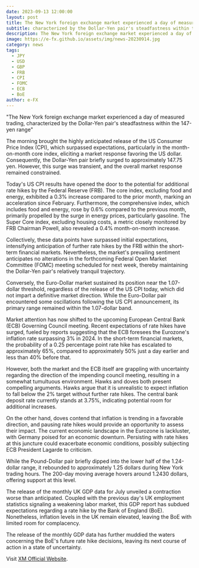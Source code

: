```yaml
---
date: 2023-09-13 12:00:00
layout: post
title: The New York foreign exchange market experienced a day of measured trading
subtitle: characterized by the Dollar-Yen pair's steadfastness within the 147-yen range.
description: The New York foreign exchange market experienced a day of measured trading, characterized by the Dollar-Yen pair's steadfastness within the 147-yen range.
image: https://e-fx.github.io/assets/img/news-20230914.jpg
category: news
tags:
  - JPY
  - USD
  - GBP
  - FRB
  - CPI
  - FOMC
  - ECB
  - BoE
author: e-FX
---
```


"The New York foreign exchange market experienced a day of measured trading, characterized by the Dollar-Yen pair's steadfastness within the 147-yen range"

The morning brought the highly anticipated release of the US Consumer Price Index (CPI), which surpassed expectations, particularly in the month-on-month core index, eliciting a market response favoring the US dollar. Consequently, the Dollar-Yen pair briefly surged to approximately 147.75 yen. However, this surge was transient, and the overall market response remained constrained.

Today's US CPI results have opened the door to the potential for additional rate hikes by the Federal Reserve (FRB). The core index, excluding food and energy, exhibited a 0.3% increase compared to the prior month, marking an acceleration since February. Furthermore, the comprehensive index, which includes food and energy, rose by 0.6% compared to the previous month, primarily propelled by the surge in energy prices, particularly gasoline. The Super Core index, excluding housing costs, a metric closely monitored by FRB Chairman Powell, also revealed a 0.4% month-on-month increase.

Collectively, these data points have surpassed initial expectations, intensifying anticipation of further rate hikes by the FRB within the short-term financial markets. Nevertheless, the market's prevailing sentiment anticipates no alterations in the forthcoming Federal Open Market Committee (FOMC) meeting scheduled for next week, thereby maintaining the Dollar-Yen pair's relatively tranquil trajectory.

Conversely, the Euro-Dollar market sustained its position near the 1.07-dollar threshold, regardless of the release of the US CPI today, which did not impart a definitive market direction. While the Euro-Dollar pair encountered some oscillations following the US CPI announcement, its primary range remained within the 1.07-dollar band.

Market attention has now shifted to the upcoming European Central Bank (ECB) Governing Council meeting. Recent expectations of rate hikes have surged, fueled by reports suggesting that the ECB foresees the Eurozone's inflation rate surpassing 3% in 2024. In the short-term financial markets, the probability of a 0.25 percentage point rate hike has escalated to approximately 65%, compared to approximately 50% just a day earlier and less than 40% before that.

However, both the market and the ECB itself are grappling with uncertainty regarding the direction of the impending council meeting, resulting in a somewhat tumultuous environment. Hawks and doves both present compelling arguments. Hawks argue that it is unrealistic to expect inflation to fall below the 2% target without further rate hikes. The central bank deposit rate currently stands at 3.75%, indicating potential room for additional increases.

On the other hand, doves contend that inflation is trending in a favorable direction, and pausing rate hikes would provide an opportunity to assess their impact. The current economic landscape in the Eurozone is lackluster, with Germany poised for an economic downturn. Persisting with rate hikes at this juncture could exacerbate economic conditions, possibly subjecting ECB President Lagarde to criticism.

While the Pound-Dollar pair briefly dipped into the lower half of the 1.24-dollar range, it rebounded to approximately 1.25 dollars during New York trading hours. The 200-day moving average hovers around 1.2430 dollars, offering support at this level.

The release of the monthly UK GDP data for July unveiled a contraction worse than anticipated. Coupled with the previous day's UK employment statistics signaling a weakening labor market, this GDP report has subdued expectations regarding a rate hike by the Bank of England (BoE). Nonetheless, inflation levels in the UK remain elevated, leaving the BoE with limited room for complacency.

The release of the monthly GDP data has further muddied the waters concerning the BoE's future rate hike decisions, leaving its next course of action in a state of uncertainty.

Visit [XM Official Website](https://clicks.pipaffiliates.com/c?c=550036&l=en&p=0).